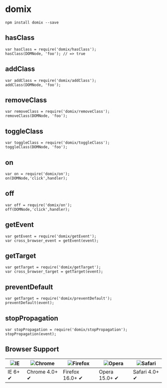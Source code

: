 # domix
```
npm install domix --save
```

## hasClass
```
var hasClass = require('domix/hasClass');
hasClass(DOMNode, 'foo'); // => true
```
## addClass
```
var addClass = require('domix/addClass');
addClass(DOMNode, 'foo'); 
```
## removeClass
```
var removeClass = require('domix/removeClass');
removeClass(DOMNode, 'foo'); 
```
## toggleClass
```
var toggleClass = require('domix/toggleClass');
toggleClass(DOMNode, 'foo'); 
```
## on
```
var on = require('domix/on');
on(DOMNode,'click',handler);
```
## off
```
var off = require('domix/on');
off(DOMNode,'click',handler);
```

## getEvent
```
var getEvent = require('domix/getEvent');
var cross_browser_event = getEvent(event);
```
## getTarget
```
var getTarget = require('domix/getTarget');
var cross_browser_target = getTarget(event);
```
## preventDefault
```
var getTarget = require('domix/preventDefault');
preventDefault(event);
```
## stopPropagation
```
var stopPropagation = require('domix/stopPropagation');
stopPropagation(event);
```

## Browser Support

![IE](https://raw.github.com/alrra/browser-logos/master/internet-explorer/internet-explorer_48x48.png) | ![Chrome](https://raw.github.com/alrra/browser-logos/master/chrome/chrome_48x48.png) | ![Firefox](https://raw.github.com/alrra/browser-logos/master/firefox/firefox_48x48.png) | ![Opera](https://raw.github.com/alrra/browser-logos/master/opera/opera_48x48.png) | ![Safari](https://raw.github.com/alrra/browser-logos/master/safari/safari_48x48.png)
--- | --- | --- | --- | --- |
IE 6+ ✔ | Chrome 4.0+ ✔ | Firefox 16.0+ ✔ | Opera 15.0+ ✔ | Safari 4.0+ ✔ |
